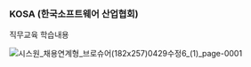 ### KOSA (한국소프트웨어 산업협회)
직무교육 학습내용

![시스원_채용연계형_브로슈어(182x257)0429수정6_(1)_page-0001](https://github.com/smuhsh/KOSA/assets/49484645/c5552382-4850-4e4e-97b1-fb381f737134)



